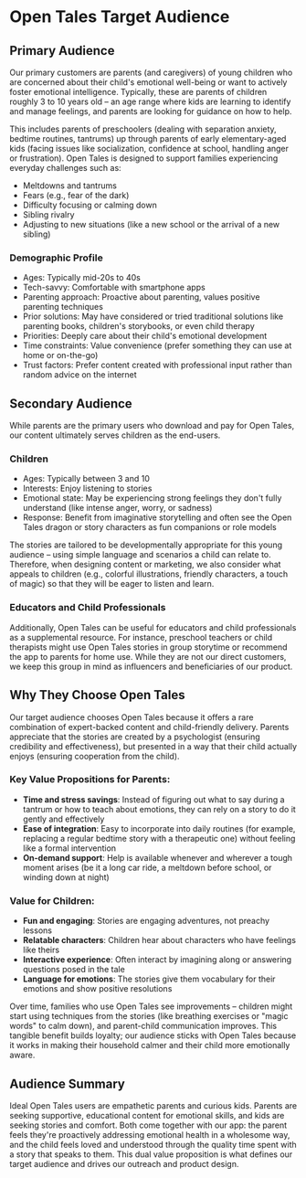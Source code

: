 # Open Tales Target Audience

## Primary Audience

Our primary customers are parents (and caregivers) of young children who are concerned about their child's emotional well-being or want to actively foster emotional intelligence. Typically, these are parents of children roughly 3 to 10 years old – an age range where kids are learning to identify and manage feelings, and parents are looking for guidance on how to help.

This includes parents of preschoolers (dealing with separation anxiety, bedtime routines, tantrums) up through parents of early elementary-aged kids (facing issues like socialization, confidence at school, handling anger or frustration). Open Tales is designed to support families experiencing everyday challenges such as:

- Meltdowns and tantrums
- Fears (e.g., fear of the dark)
- Difficulty focusing or calming down
- Sibling rivalry
- Adjusting to new situations (like a new school or the arrival of a new sibling)

### Demographic Profile
- Ages: Typically mid-20s to 40s
- Tech-savvy: Comfortable with smartphone apps
- Parenting approach: Proactive about parenting, values positive parenting techniques
- Prior solutions: May have considered or tried traditional solutions like parenting books, children's storybooks, or even child therapy
- Priorities: Deeply care about their child's emotional development
- Time constraints: Value convenience (prefer something they can use at home or on-the-go)
- Trust factors: Prefer content created with professional input rather than random advice on the internet

## Secondary Audience

While parents are the primary users who download and pay for Open Tales, our content ultimately serves children as the end-users.

### Children
- Ages: Typically between 3 and 10
- Interests: Enjoy listening to stories
- Emotional state: May be experiencing strong feelings they don't fully understand (like intense anger, worry, or sadness)
- Response: Benefit from imaginative storytelling and often see the Open Tales dragon or story characters as fun companions or role models

The stories are tailored to be developmentally appropriate for this young audience – using simple language and scenarios a child can relate to. Therefore, when designing content or marketing, we also consider what appeals to children (e.g., colorful illustrations, friendly characters, a touch of magic) so that they will be eager to listen and learn.

### Educators and Child Professionals
Additionally, Open Tales can be useful for educators and child professionals as a supplemental resource. For instance, preschool teachers or child therapists might use Open Tales stories in group storytime or recommend the app to parents for home use. While they are not our direct customers, we keep this group in mind as influencers and beneficiaries of our product.

## Why They Choose Open Tales

Our target audience chooses Open Tales because it offers a rare combination of expert-backed content and child-friendly delivery. Parents appreciate that the stories are created by a psychologist (ensuring credibility and effectiveness), but presented in a way that their child actually enjoys (ensuring cooperation from the child).

### Key Value Propositions for Parents:
- **Time and stress savings**: Instead of figuring out what to say during a tantrum or how to teach about emotions, they can rely on a story to do it gently and effectively
- **Ease of integration**: Easy to incorporate into daily routines (for example, replacing a regular bedtime story with a therapeutic one) without feeling like a formal intervention
- **On-demand support**: Help is available whenever and wherever a tough moment arises (be it a long car ride, a meltdown before school, or winding down at night)

### Value for Children:
- **Fun and engaging**: Stories are engaging adventures, not preachy lessons
- **Relatable characters**: Children hear about characters who have feelings like theirs
- **Interactive experience**: Often interact by imagining along or answering questions posed in the tale
- **Language for emotions**: The stories give them vocabulary for their emotions and show positive resolutions

Over time, families who use Open Tales see improvements – children might start using techniques from the stories (like breathing exercises or "magic words" to calm down), and parent-child communication improves. This tangible benefit builds loyalty; our audience sticks with Open Tales because it works in making their household calmer and their child more emotionally aware.

## Audience Summary

Ideal Open Tales users are empathetic parents and curious kids. Parents are seeking supportive, educational content for emotional skills, and kids are seeking stories and comfort. Both come together with our app: the parent feels they're proactively addressing emotional health in a wholesome way, and the child feels loved and understood through the quality time spent with a story that speaks to them. This dual value proposition is what defines our target audience and drives our outreach and product design.
